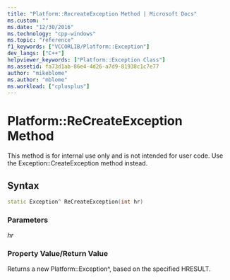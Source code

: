 ```yaml
---
title: "Platform::RecreateException Method | Microsoft Docs"
ms.custom: ""
ms.date: "12/30/2016"
ms.technology: "cpp-windows"
ms.topic: "reference"
f1_keywords: ["VCCORLIB/Platform::Exception"]
dev_langs: ["C++"]
helpviewer_keywords: ["Platform::Exception Class"]
ms.assetid: fa73d1ab-86e4-4d26-a7d9-81938c1c7e77
author: "mikeblome"
ms.author: "mblome"
ms.workload: ["cplusplus"]
---
```


# Platform::ReCreateException Method

This method is for internal use only and is not intended for user code. Use the Exception::CreateException method instead.

## Syntax

```cpp
static Exception^ ReCreateException(int hr)
```

### Parameters

*hr*

### Property Value/Return Value

Returns a new Platform::Exception^, based on the specified HRESULT.
